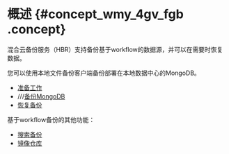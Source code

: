 # 概述 {#concept_wmy_4gv_fgb .concept}

混合云备份服务（HBR）支持备份基于workflow的数据源，并可以在需要时恢复数据。

您可以使用本地文件备份客户端备份部署在本地数据中心的MongoDB。

-   [准备工作](intl.zh-CN/本地备份教程/基于workflow的备份/准备工作.md)
-   ///[备份MongoDB](intl.zh-CN/本地备份教程/基于workflow的备份/备份MongoDB.md)
-   [恢复备份](intl.zh-CN/本地备份教程/基于workflow的备份/恢复备份.md)

基于workflow备份的其他功能：

-   [搜索备份](intl.zh-CN/本地备份教程/基于workflow的备份/备份搜索.md)
-   [镜像仓库](intl.zh-CN/本地备份教程/基于workflow的备份/镜像仓库.md)

